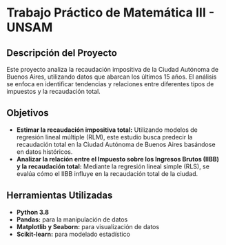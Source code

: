 # Trabajo Práctico de Matemática III - UNSAM

## Descripción del Proyecto
Este proyecto analiza la recaudación impositiva de la Ciudad Autónoma de Buenos Aires, utilizando datos que abarcan los últimos 15 años. El análisis se enfoca en identificar tendencias y relaciones entre diferentes tipos de impuestos y la recaudación total.

## Objetivos
- **Estimar la recaudación impositiva total:** Utilizando modelos de regresión lineal múltiple (RLM), este estudio busca predecir la recaudación total en la Ciudad Autónoma de Buenos Aires basándose en datos históricos.
- **Analizar la relación entre el Impuesto sobre los Ingresos Brutos (IIBB) y la recaudación total:** Mediante la regresión lineal simple (RLS), se evalúa cómo el IIBB influye en la recaudación total de la ciudad.

## Herramientas Utilizadas
- **Python 3.8**
- **Pandas:** para la manipulación de datos
- **Matplotlib y Seaborn:** para visualización de datos
- **Scikit-learn:** para modelado estadístico
